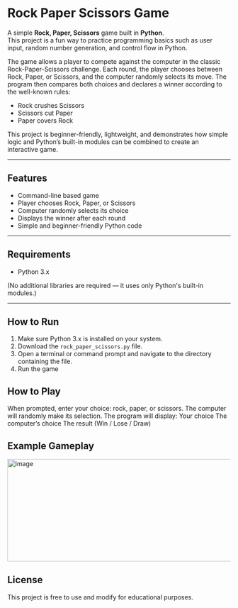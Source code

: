 # Rock Paper Scissors Game

A simple **Rock, Paper, Scissors** game built in **Python**.  
This project is a fun way to practice programming basics such as user input, random number generation, and control flow in Python.

The game allows a player to compete against the computer in the classic Rock-Paper-Scissors challenge. Each round, the player chooses between Rock, Paper, or Scissors, and the computer randomly selects its move. The program then compares both choices and declares a winner according to the well-known rules:

- Rock crushes Scissors  
- Scissors cut Paper  
- Paper covers Rock  

This project is beginner-friendly, lightweight, and demonstrates how simple logic and Python’s built-in modules can be combined to create an interactive game.

---

## Features

- Command-line based game
- Player chooses Rock, Paper, or Scissors
- Computer randomly selects its choice
- Displays the winner after each round
- Simple and beginner-friendly Python code

---

## Requirements

- Python 3.x

(No additional libraries are required — it uses only Python's built-in modules.)

---

## How to Run

1. Make sure Python 3.x is installed on your system.
2. Download the `rock_paper_scissors.py` file.
3. Open a terminal or command prompt and navigate to the directory containing the file.
4. Run the game

## How to Play

When prompted, enter your choice: rock, paper, or scissors.
The computer will randomly make its selection.
The program will display:
Your choice
The computer’s choice
The result (Win / Lose / Draw)

## Example Gameplay
<img width="518" height="231" alt="image" src="https://github.com/user-attachments/assets/c8638958-ca86-4589-9d58-90063c0a4aec" />

## License
This project is free to use and modify for educational purposes.
